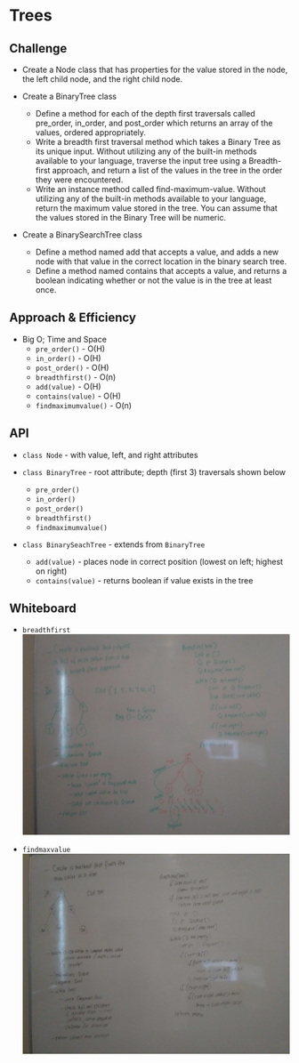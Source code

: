 # Trees

## Challenge
* Create a Node class that has properties for the value stored in the node, the left child node, and the right child node.
* Create a BinaryTree class
    * Define a method for each of the depth first traversals called pre_order, in_order, and post_order which returns an array of the values, ordered appropriately.
    * Write a breadth first traversal method which takes a Binary Tree as its unique input. Without utilizing any of the built-in methods available to your language, traverse the input tree using a Breadth-first approach, and return a list of the values in the tree in the order they were encountered.
    * Write an instance method called find-maximum-value. Without utilizing any of the built-in methods available to your language, return the maximum value stored in the tree. You can assume that the values stored in the Binary Tree will be numeric.

* Create a BinarySearchTree class
    * Define a method named add that accepts a value, and adds a new node with that value in the correct location in the binary search tree.
    * Define a method named contains that accepts a value, and returns a boolean indicating whether or not the value is in the tree at least once.

## Approach & Efficiency
* Big O; Time and Space
    * `pre_order()` - O(H)
    * `in_order()` - O(H)
    * `post_order()` - O(H)
    * `breadthfirst()` - O(n)
    * `add(value)` - O(H)
    * `contains(value)` - O(H)
    * `findmaximumvalue()` - O(n)

## API
* `class Node` - with value, left, and right attributes

* `class BinaryTree` - root attribute; depth (first 3) traversals shown below
    * `pre_order()` 
    * `in_order()`
    * `post_order()`
    * `breadthfirst()`
    * `findmaximumvalue()`

* `class BinarySeachTree` - extends from `BinaryTree`
    * `add(value)` - places node in correct position (lowest on left; highest on right)
    * `contains(value)` - returns boolean if value exists in the tree

## Whiteboard
* `breadthfirst`
![](assets/breadth.jpg)

* `findmaxvalue`
![](assets/findmaxvalue.jpg)